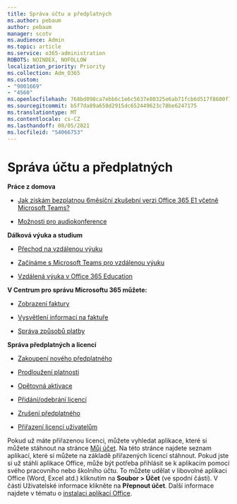 ```yaml
---
title: Správa účtu a předplatných
ms.author: pebaum
author: pebaum
manager: scotv
ms.audience: Admin
ms.topic: article
ms.service: o365-administration
ROBOTS: NOINDEX, NOFOLLOW
localization_priority: Priority
ms.collection: Adm_O365
ms.custom:
- "9001669"
- "4560"
ms.openlocfilehash: 768bd098ca7ebb6c1e6c5637e80325e6ab71fcb6d517f8600f7a42f00db478c8
ms.sourcegitcommit: b5f7da89a650d2915dc652449623c78be6247175
ms.translationtype: MT
ms.contentlocale: cs-CZ
ms.lasthandoff: 08/05/2021
ms.locfileid: "54066753"
---
```

# <a name="manage-your-account-and-subscriptions"></a>Správa účtu a předplatných

**Práce z domova**
- [Jak získám bezplatnou 6měsíční zkušební verzi Office 365 E1 včetně Microsoft Teams?](https://docs.microsoft.com/MicrosoftTeams/e1-trial-license)

- [Možnosti pro audiokonference](https://docs.microsoft.com/alchemyinsights/options-for-audio-conferencing)

**Dálková výuka a studium**

- [Přechod na vzdálenou výuku](https://www.microsoft.com/education/remote-learning)

- [Začínáme s Microsoft Teams pro vzdálenou výuku](https://docs.microsoft.com/MicrosoftTeams/remote-learning-edu)

- [Vzdálená výuka v Office 365 Education](https://docs.microsoft.com/MicrosoftTeams/remote-learning-edu)

**V Centrum pro správu Microsoftu 365 můžete:** 

- [Zobrazení faktury](https://docs.microsoft.com/microsoft-365/commerce/billing-and-payments/view-your-bill-or-invoice) 

- [Vysvětlení informací na faktuře](https://docs.microsoft.com/microsoft-365/commerce/billing-and-payments/understand-your-invoice)

- [Správa způsobů platby](https://docs.microsoft.com/microsoft-365/commerce/billing-and-payments/manage-payment-methods)

**Správa předplatných a licencí** 

- [Zakoupení nového předplatného](https://docs.microsoft.com/microsoft-365/commerce/subscriptions/upgrade-to-different-plan)

- [Prodloužení platnosti](https://docs.microsoft.com/microsoft-365/commerce/subscriptions/renew-your-subscription) 

- [Opětovná aktivace](https://docs.microsoft.com/microsoft-365/commerce/subscriptions/reactivate-your-subscription)

- [Přidání/odebrání licencí](https://docs.microsoft.com/microsoft-365/commerce/licenses/buy-licenses)

- [Zrušení předplatného](https://docs.microsoft.com/microsoft-365/commerce/subscriptions/cancel-your-subscription)

- [Přiřazení licencí uživatelům](https://docs.microsoft.com/microsoft-365/admin/manage/assign-licenses-to-users)

Pokud už máte přiřazenou licenci, můžete vyhledat aplikace, které si můžete stáhnout na stránce [Můj účet](https://portal.office.com/account/#installs). Na této stránce najdete seznam aplikací, které si můžete na základě přiřazených licencí stáhnout. Pokud jste si už stáhli aplikace Office, může být potřeba přihlásit se k aplikacím pomocí svého pracovního nebo školního účtu. To můžete udělat v libovolné aplikaci Office (Word, Excel atd.) kliknutím na **Soubor > Účet** (ve spodní části). V části Uživatelské informace klikněte na **Přepnout účet**. Další informace najdete v tématu o [instalaci aplikací Office](https://docs.microsoft.com/microsoft-365/admin/setup/install-applications). 
